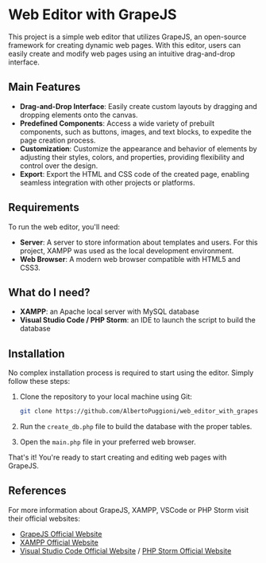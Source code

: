 # Web Editor with GrapeJS


This project is a simple web editor that utilizes GrapeJS, an open-source framework for creating dynamic web pages. With this editor, users can easily create and modify web pages using an intuitive drag-and-drop interface.

## Main Features

- **Drag-and-Drop Interface**: Easily create custom layouts by dragging and dropping elements onto the canvas.
- **Predefined Components**: Access a wide variety of prebuilt components, such as buttons, images, and text blocks, to expedite the page creation process.
- **Customization**: Customize the appearance and behavior of elements by adjusting their styles, colors, and properties, providing flexibility and control over the design.
- **Export**: Export the HTML and CSS code of the created page, enabling seamless integration with other projects or platforms.

## Requirements

To run the web editor, you'll need:

- **Server**: A server to store information about templates and users. For this project, XAMPP was used as the local development environment.
- **Web Browser**: A modern web browser compatible with HTML5 and CSS3.


## What do I need?

- **XAMPP**: an Apache local server with MySQL database
- **Visual Studio Code / PHP Storm**: an IDE to launch the script to build the database


## Installation

No complex installation process is required to start using the editor. Simply follow these steps:

1. Clone the repository to your local machine using Git:

    ```bash
    git clone https://github.com/AlbertoPuggioni/web_editor_with_grapesjs.git
    ```
2. Run the `create_db.php` file to build the database with the proper tables.


3. Open the `main.php` file in your preferred web browser.

That's it! You're ready to start creating and editing web pages with GrapeJS.

## References

For more information about GrapeJS, XAMPP, VSCode or PHP Storm visit their official websites:

- [GrapeJS Official Website](https://grapesjs.com/)
- [XAMPP Official Website](https://www.apachefriends.org/it/index.html)
- [Visual Studio Code Official Website](https://code.visualstudio.com/) / [PHP Storm Official Website](https://www.jetbrains.com/phpstorm/)
